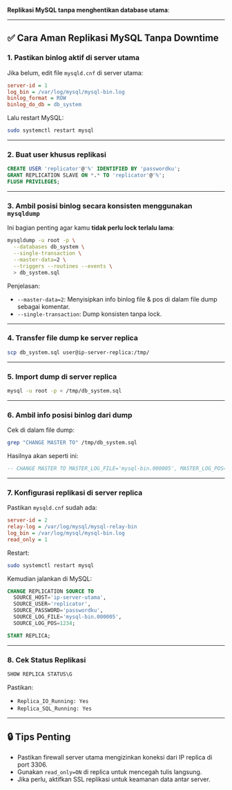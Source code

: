 
**Replikasi MySQL tanpa menghentikan database utama**:

---

## ✅ Cara Aman Replikasi MySQL Tanpa Downtime

### 1. **Pastikan binlog aktif di server utama**
Jika belum, edit file `mysqld.cnf` di server utama:

```ini
server-id = 1
log_bin = /var/log/mysql/mysql-bin.log
binlog_format = ROW
binlog_do_db = db_system
```

Lalu restart MySQL:
```bash
sudo systemctl restart mysql
```

---

### 2. **Buat user khusus replikasi**

```sql
CREATE USER 'replicator'@'%' IDENTIFIED BY 'passwordku';
GRANT REPLICATION SLAVE ON *.* TO 'replicator'@'%';
FLUSH PRIVILEGES;
```

---

### 3. **Ambil posisi binlog secara konsisten menggunakan `mysqldump`**
Ini bagian penting agar kamu **tidak perlu lock terlalu lama**:

```bash
mysqldump -u root -p \
  --databases db_system \
  --single-transaction \
  --master-data=2 \
  --triggers --routines --events \
  > db_system.sql
```

Penjelasan:
- `--master-data=2`: Menyisipkan info binlog file & pos di dalam file dump sebagai komentar.
- `--single-transaction`: Dump konsisten tanpa lock.

---

### 4. **Transfer file dump ke server replica**
```bash
scp db_system.sql user@ip-server-replica:/tmp/
```

---

### 5. **Import dump di server replica**
```bash
mysql -u root -p < /tmp/db_system.sql
```

---

### 6. **Ambil info posisi binlog dari dump**
Cek di dalam file dump:
```bash
grep "CHANGE MASTER TO" /tmp/db_system.sql
```

Hasilnya akan seperti ini:
```sql
-- CHANGE MASTER TO MASTER_LOG_FILE='mysql-bin.000005', MASTER_LOG_POS=1234;
```

---

### 7. **Konfigurasi replikasi di server replica**

Pastikan `mysqld.cnf` sudah ada:
```ini
server-id = 2
relay-log = /var/log/mysql/mysql-relay-bin
log_bin = /var/log/mysql/mysql-bin.log
read_only = 1
```

Restart:
```bash
sudo systemctl restart mysql
```

Kemudian jalankan di MySQL:

```sql
CHANGE REPLICATION SOURCE TO
  SOURCE_HOST='ip-server-utama',
  SOURCE_USER='replicator',
  SOURCE_PASSWORD='passwordku',
  SOURCE_LOG_FILE='mysql-bin.000005',
  SOURCE_LOG_POS=1234;

START REPLICA;
```

---

### 8. **Cek Status Replikasi**
```sql
SHOW REPLICA STATUS\G
```

Pastikan:
- `Replica_IO_Running: Yes`
- `Replica_SQL_Running: Yes`

---

## 🔒 Tips Penting
- Pastikan firewall server utama mengizinkan koneksi dari IP replica di port 3306.
- Gunakan `read_only=ON` di replica untuk mencegah tulis langsung.
- Jika perlu, aktifkan SSL replikasi untuk keamanan data antar server.

